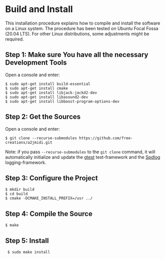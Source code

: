 # Build and Install
This installation procedure explains how to compile and install the
software on a Linux system. 
The procedure has been tested on Ubuntu Focal Fossa (20.04 LTS).
For other Linux distributions, some adjustments might be required.

## Step 1: Make sure You have all the necessary Development Tools
    
Open a console and enter:

	$ sudo apt-get install build-essential
	$ sudo apt-get install cmake
    $ sudo apt-get install libjack-jackd2-dev
    $ sudo apt-get install libasound2-dev
    $ sudo apt-get install libboost-program-options-dev
    
## Step 2: Get the Sources

Open a console and enter:

    $ git clone --recurse-submodules https://github.com/free-creations/a2jmidi.git
    
Note: if you pass `--recurse-submodules` to the `git clone` command, 
it will automatically initialize and update the 
[gtest](https://github.com/google/googletest) test-framework
and the 
[Spdlog](https://github.com/gabime/spdlog) logging-framework.
    
## Step 3: Configure the Project 

	$ mkdir build
	$ cd build
	$ cmake -DCMAKE_INSTALL_PREFIX=/usr ../

## Step 4: Compile the Source

	$ make
	
## Step 5: Install
           
     $ sudo make install
